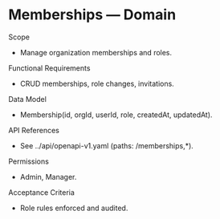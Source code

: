 <!--
File: memberships.md
Purpose: Domain documentation for Memberships. Contains scope, RFs,
model, API refs, permissions, and acceptance criteria.
All Rights Reserved. Arodi Emmanuel
-->
# Memberships — Domain

Scope
- Manage organization memberships and roles.

Functional Requirements
- CRUD memberships, role changes, invitations.

Data Model
- Membership(id, orgId, userId, role, createdAt, updatedAt).

API References
- See ../api/openapi-v1.yaml (paths: /memberships,*).

Permissions
- Admin, Manager.

Acceptance Criteria
- Role rules enforced and audited.
